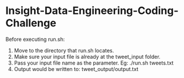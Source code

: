# Insight-Data-Engineering-Coding-Challenge

Before executing run.sh:
1. Move to the directory that run.sh locates. 
2. Make sure your input file is already at the tweet_input folder. 
3. Pass your input file name as the parameter. Eg: ./run.sh tweets.txt
4. Output would be written to: tweet_output/output.txt

